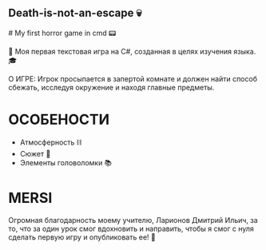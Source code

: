 ## Death-is-not-an-escape 💀

  <span style="color: красный;"># My first horror game in cmd </span> 📟

📡  Моя первая текстовая игра на C#, созданная в целях изучения языка. 🎓

О ИГРЕ:
Игрок просыпается в запертой комнате и должен найти способ сбежать, исследуя окружение и находя главные предметы.
# ОСОБЕНОСТИ
- Атмосферность ⛓️
- Сюжет 🏹
- Элементы головоломки 📚

# MERSI 
Огромная благодарность моему учителю, Ларионов Дмитрий Ильич, за то, что за один урок смог вдохновить и направить, чтобы я смог с нуля сделать первую игру и опубликовать ее! 🤍
